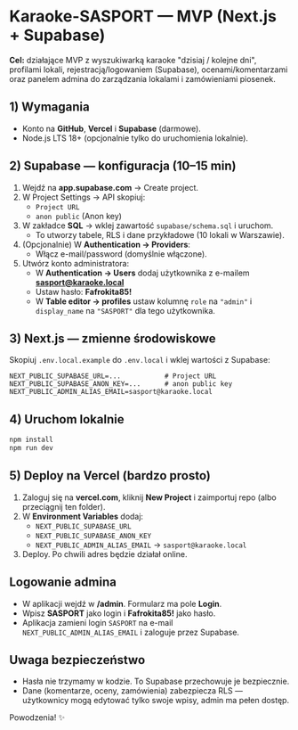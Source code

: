 # Karaoke-SASPORT — MVP (Next.js + Supabase)

**Cel:** działające MVP z wyszukiwarką karaoke "dzisiaj / kolejne dni", profilami lokali, rejestracją/logowaniem (Supabase), ocenami/komentarzami oraz panelem admina do zarządzania lokalami i zamówieniami piosenek.

## 1) Wymagania
- Konto na **GitHub**, **Vercel** i **Supabase** (darmowe).
- Node.js LTS 18+ (opcjonalnie tylko do uruchomienia lokalnie).

## 2) Supabase — konfiguracja (10–15 min)
1. Wejdź na **app.supabase.com** → Create project.
2. W Project Settings → API skopiuj:
   - `Project URL`
   - `anon public` (Anon key)
3. W zakładce **SQL** → wklej zawartość `supabase/schema.sql` i uruchom.
   - To utworzy tabele, RLS i dane przykładowe (10 lokali w Warszawie).
4. (Opcjonalnie) W **Authentication → Providers**:
   - Włącz e-mail/password (domyślnie włączone).
5. Utwórz konto administratora:
   - W **Authentication → Users** dodaj użytkownika z e-mailem **sasport@karaoke.local**
   - Ustaw hasło: **Fafrokita85!**
   - W **Table editor → profiles** ustaw kolumnę `role` na `"admin"` i `display_name` na `"SASPORT"` dla tego użytkownika.

## 3) Next.js — zmienne środowiskowe
Skopiuj `.env.local.example` do `.env.local` i wklej wartości z Supabase:
```
NEXT_PUBLIC_SUPABASE_URL=...           # Project URL
NEXT_PUBLIC_SUPABASE_ANON_KEY=...      # anon public key
NEXT_PUBLIC_ADMIN_ALIAS_EMAIL=sasport@karaoke.local
```

## 4) Uruchom lokalnie
```bash
npm install
npm run dev
```

## 5) Deploy na Vercel (bardzo prosto)
1. Zaloguj się na **vercel.com**, kliknij **New Project** i zaimportuj repo (albo przeciągnij ten folder).
2. W **Environment Variables** dodaj:
   - `NEXT_PUBLIC_SUPABASE_URL`
   - `NEXT_PUBLIC_SUPABASE_ANON_KEY`
   - `NEXT_PUBLIC_ADMIN_ALIAS_EMAIL`  → `sasport@karaoke.local`
3. Deploy. Po chwili adres będzie działał online.

## Logowanie admina
- W aplikacji wejdź w **/admin**. Formularz ma pole **Login**.
- Wpisz **SASPORT** jako login i **Fafrokita85!** jako hasło.
- Aplikacja zamieni login `SASPORT` na e-mail `NEXT_PUBLIC_ADMIN_ALIAS_EMAIL` i zaloguje przez Supabase.

## Uwaga bezpieczeństwo
- Hasła nie trzymamy w kodzie. To Supabase przechowuje je bezpiecznie.
- Dane (komentarze, oceny, zamówienia) zabezpiecza RLS — użytkownicy mogą edytować tylko swoje wpisy, admin ma pełen dostęp.

Powodzenia! ✨
